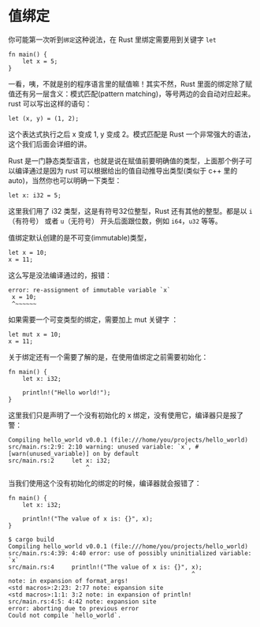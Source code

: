 值绑定
===

你可能第一次听到`绑定`这种说法，在 Rust 里绑定需要用到关键字 `let`

	fn main() {
		let x = 5;
	}

一看，咦，不就是别的程序语言里的赋值嘛！其实不然，Rust 里面的绑定除了赋值还有另一层含义：模式匹配(pattern matching)，等号两边的会自动对应起来。rust 可以写出这样的语句：

	let (x, y) = (1, 2);

这个表达式执行之后 x 变成 1, y 变成 2。模式匹配是 Rust 一个非常强大的语法，这个我们后面会详细的讲。

Rust 是一门静态类型语言，也就是说在赋值前要明确值的类型，上面那个例子可以编译通过是因为 rust 可以根据给出的值自动推导出类型(类似于 c++ 里的 auto)，当然你也可以明确一下类型：

	let x: i32 = 5;

这里我们用了 i32 类型，这是有符号32位整型，Rust 还有其他的整型。都是以 `i`（有符号） 或者 `u`（无符号） 开头后面跟位数，例如 `i64`，`u32` 等等。

值绑定默认创建的是不可变(immutable)类型，

	let x = 10;
	x = 11;

这么写是没法编译通过的，报错：

	error: re-assignment of immutable variable `x`
     x = 10;
     ^~~~~~~

如果需要一个可变类型的绑定，需要加上 mut 关键字 ：

	let mut x = 10;
	x = 11;
 
 关于绑定还有一个需要了解的是，在使用值绑定之前需要初始化：

 	fn main() {
	    let x: i32;

	    println!("Hello world!");
	}

这里我们只是声明了一个没有初始化的 x 绑定，没有使用它，编译器只是报了警：

	Compiling hello_world v0.0.1 (file:///home/you/projects/hello_world)
	src/main.rs:2:9: 2:10 warning: unused variable: `x`, #[warn(unused_variable)] on by default
	src/main.rs:2     let x: i32;
	                      ^

当我们使用这个没有初始化的绑定的时候，编译器就会报错了：

	fn main() {
	    let x: i32;

	    println!("The value of x is: {}", x);
	}

	$ cargo build
    Compiling hello_world v0.0.1 (file:///home/you/projects/hello_world)
	src/main.rs:4:39: 4:40 error: use of possibly uninitialized variable: `x`
	src/main.rs:4     println!("The value of x is: {}", x);
	                                                    ^
	note: in expansion of format_args!
	<std macros>:2:23: 2:77 note: expansion site
	<std macros>:1:1: 3:2 note: in expansion of println!
	src/main.rs:4:5: 4:42 note: expansion site
	error: aborting due to previous error
	Could not compile `hello_world`.
	
